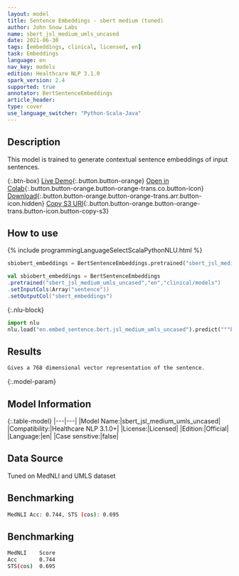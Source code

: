 ```yaml
---
layout: model
title: Sentence Embeddings - sbert medium (tuned)
author: John Snow Labs
name: sbert_jsl_medium_umls_uncased
date: 2021-06-30
tags: [embeddings, clinical, licensed, en]
task: Embeddings
language: en
nav_key: models
edition: Healthcare NLP 3.1.0
spark_version: 2.4
supported: true
annotator: BertSentenceEmbeddings
article_header:
type: cover
use_language_switcher: "Python-Scala-Java"
---
```



## Description


This model is trained to generate contextual sentence embeddings of input sentences.


{:.btn-box}
[Live Demo](https://nlp.johnsnowlabs.com/demos){:.button.button-orange}
[Open in Colab](https://colab.research.google.com/github/JohnSnowLabs/spark-nlp-workshop/blob/master/tutorials/Certification_Trainings/Healthcare/3.Clinical_Entity_Resolvers.ipynb){:.button.button-orange.button-orange-trans.co.button-icon}
[Download](https://s3.amazonaws.com/auxdata.johnsnowlabs.com/clinical/models/sbert_jsl_medium_umls_uncased_en_3.1.0_2.4_1625050119656.zip){:.button.button-orange.button-orange-trans.arr.button-icon.hidden}
[Copy S3 URI](s3://auxdata.johnsnowlabs.com/clinical/models/sbert_jsl_medium_umls_uncased_en_3.1.0_2.4_1625050119656.zip){:.button.button-orange.button-orange-trans.button-icon.button-copy-s3}


## How to use






<div class="tabs-box" markdown="1">
{% include programmingLanguageSelectScalaPythonNLU.html %}

```python
sbiobert_embeddings = BertSentenceEmbeddings.pretrained("sbert_jsl_medium_umls_uncased","en","clinical/models").setInputCols(["sentence"]).setOutputCol("sbert_embeddings")
```
```scala
val sbiobert_embeddings = BertSentenceEmbeddings
.pretrained("sbert_jsl_medium_umls_uncased","en","clinical/models")
.setInputCols(Array("sentence"))
.setOutputCol("sbert_embeddings")
```


{:.nlu-block}
```python
import nlu
nlu.load("en.embed_sentence.bert.jsl_medium_umls_uncased").predict("""Put your text here.""")
```

</div>


## Results


```bash
Gives a 768 dimensional vector representation of the sentence.
```


{:.model-param}
## Model Information


{:.table-model}
|---|---|
|Model Name:|sbert_jsl_medium_umls_uncased|
|Compatibility:|Healthcare NLP 3.1.0+|
|License:|Licensed|
|Edition:|Official|
|Language:|en|
|Case sensitive:|false|


## Data Source


Tuned on MedNLI and UMLS dataset


## Benchmarking


```bash
MedNLI Acc: 0.744, STS (cos): 0.695
```

## Benchmarking

```bash
MedNLI    Score
Acc       0.744
STS(cos)  0.695
```

<!--stackedit_data:
eyJoaXN0b3J5IjpbLTc0ODY5OTQzMV19
-->